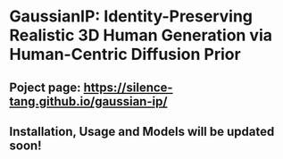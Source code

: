 # GaussianIP: Identity-Preserving Realistic 3D Human Generation via Human-Centric Diffusion Prior

## Poject page: https://silence-tang.github.io/gaussian-ip/

## Installation, Usage and Models will be updated soon!
